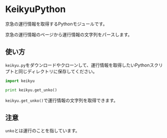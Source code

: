 # KeikyuPython
京急の運行情報を取得するPythonモジュールです。

京急の運行情報のページから運行情報の文字列をパースします。



## 使い方

`keikyu.py`をダウンロードやクローンして、運行情報を取得したいPythonスクリプトと同じディレクトリに保存してください。


```python
import keikyu

print keikyu.get_unko()
```


`keikyu.get_unko()`で運行情報の文字列を取得できます。


## 注意

`unko`とは運行のことを指しています。

